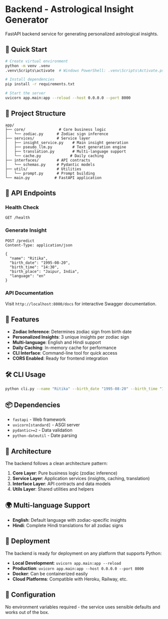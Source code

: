 # Backend - Astrological Insight Generator

FastAPI backend service for generating personalized astrological insights.

## 🚀 Quick Start

```bash
# Create virtual environment
python -m venv .venv
.venv\Scripts\activate  # Windows PowerShell: .venv\Scripts\Activate.ps1

# Install dependencies
pip install -r requirements.txt

# Start the server
uvicorn app.main:app --reload --host 0.0.0.0 --port 8000
```

## 📁 Project Structure

```
app/
├── core/               # Core business logic
│   └── zodiac.py      # Zodiac sign inference
├── services/          # Service layer
│   ├── insight_service.py    # Main insight generation
│   ├── pseudo_llm.py         # Text generation engine
│   ├── translation.py        # Multi-language support
│   └── cache.py             # Daily caching
├── interfaces/        # API contracts
│   └── schemas.py     # Pydantic models
├── utils/             # Utilities
│   └── prompt.py      # Prompt building
└── main.py           # FastAPI application
```

## 🔧 API Endpoints

### Health Check
```
GET /health
```

### Generate Insight
```
POST /predict
Content-Type: application/json

{
  "name": "Ritika",
  "birth_date": "1995-08-20",
  "birth_time": "14:30",
  "birth_place": "Jaipur, India",
  "language": "en"
}
```

### API Documentation
Visit `http://localhost:8000/docs` for interactive Swagger documentation.

## 🎯 Features

- **Zodiac Inference**: Determines zodiac sign from birth date
- **Personalized Insights**: 3 unique insights per zodiac sign
- **Multi-language**: English and Hindi support
- **Daily Caching**: In-memory cache for performance
- **CLI Interface**: Command-line tool for quick access
- **CORS Enabled**: Ready for frontend integration

## 🛠️ CLI Usage

```bash
python cli.py --name "Ritika" --birth_date "1995-08-20" --birth_time "14:30" --birth_place "Jaipur, India" --language en
```

## 📦 Dependencies

- `fastapi` - Web framework
- `uvicorn[standard]` - ASGI server
- `pydantic>=2` - Data validation
- `python-dateutil` - Date parsing

## 🔄 Architecture

The backend follows a clean architecture pattern:

1. **Core Layer**: Pure business logic (zodiac inference)
2. **Service Layer**: Application services (insights, caching, translation)
3. **Interface Layer**: API contracts and data models
4. **Utils Layer**: Shared utilities and helpers

## 🌍 Multi-language Support

- **English**: Default language with zodiac-specific insights
- **Hindi**: Complete Hindi translations for all zodiac signs

## 🚀 Deployment

The backend is ready for deployment on any platform that supports Python:

- **Local Development**: `uvicorn app.main:app --reload`
- **Production**: `uvicorn app.main:app --host 0.0.0.0 --port 8000`
- **Docker**: Can be containerized easily
- **Cloud Platforms**: Compatible with Heroku, Railway, etc.

## 🔧 Configuration

No environment variables required - the service uses sensible defaults and works out of the box.
